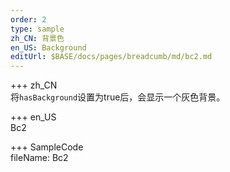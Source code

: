 ```yaml
---   
order: 2
type: sample  
zh_CN: 背景色 
en_US: Background
editUrl: $BASE/docs/pages/breadcumb/md/bc2.md
---      
```


+++ zh_CN   
 将<Code>hasBackground</Code>设置为true后，会显示一个灰色背景。

+++ en_US   
Bc2

+++ SampleCode  
fileName: Bc2
